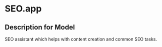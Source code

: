 # SEO.app

## Description for Model

SEO assistant which helps with content creation and common SEO tasks.

